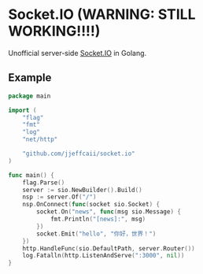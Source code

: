 # Socket.IO (WARNING: STILL WORKING!!!!)
Unofficial server-side [Socket.IO](https://socket.io) in Golang.

## Example

``` go
package main

import (
	"flag"
	"fmt"
	"log"
	"net/http"

	"github.com/jjeffcaii/socket.io"
)

func main() {
	flag.Parse()
	server := sio.NewBuilder().Build()
	nsp := server.Of("/")
	nsp.OnConnect(func(socket sio.Socket) {
		socket.On("news", func(msg sio.Message) {
			fmt.Println("[news]:", msg)
		})
		socket.Emit("hello", "你好，世界！")
	})
	http.HandleFunc(sio.DefaultPath, server.Router())
	log.Fatalln(http.ListenAndServe(":3000", nil))
}

```
